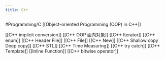 ```yaml
---
title: C++
---
```

#Programming/C 
[[Object-oriented Programming (OOP) in C++]]

[[C++ implicit conversion]] 
[[C++ OOP 面向对象]]
[[C++ Iterator]]
[[C++ enum]]
[[C++ Header File]]
[[C++ File]]
[[C++ New]]
[[C++ Shallow copy Deep copy]]
[[C++ STL]]
[[C++ Time Measuring]]
[[C++ try catch]]
[[C++ Template]]
[[Inline Function]]
[[C++ bitwise operator]]